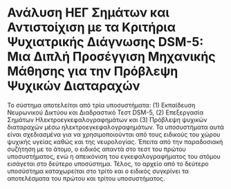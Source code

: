 # Ανάλυση ΗΕΓ Σημάτων και Αντιστοίχιση με τα Κριτήρια Ψυχιατρικής Διάγνωσης DSM-5: Μια Διπλή Προσέγγιση Μηχανικής Μάθησης για την Πρόβλεψη Ψυχικών Διαταραχών
Το σύστημα αποτελείται από τρία υποσυστήματα: 
(1) Εκπαίδευση Νευρωνικού Δικτύου και Διαδραστικό Τεστ DSM-5, 
(2) Επεξεργασία Σημάτων Ηλεκτροεγκεφαλογραφημάτων και 
(3) Πρόβλεψη ψυχικών διαταραχών μέσω ηλεκτροεγκεφαλογραφημάτων. Τα υποσυστήματα αυτά είναι σχεδιασμένα για να χρησιμοποιούνται από τους ειδικούς του χώρου ψυχικής υγείας καθώς και της νευρολογίας. Έπειτα από την παραδοσιακή συζήτηση με το άτομο, ο ειδικός απαντά στο τεστ του πρώτου υποσυστήματος, ενώ η απεικόνιση του εγκεφαλογραφήματος του ατόμου εισάγεται στο δεύτερο υποσύστημα. Τέλος, το αρχείο από το δεύτερο υποσύστημα καταχωρείται στο τρίτο και ο ειδικός συγκρίνει τα αποτελέσματα του πρώτου και τρίτου υποσυστήματος. 
